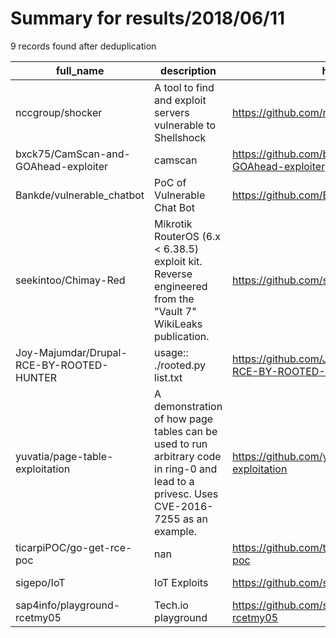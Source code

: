
# Summary for results/2018/06/11
    
9 records found after deduplication

| full_name | description | html_url | matched_list | matched_count | pushed_at | size | stargazers_count | language | forks_count |
|------------------------------------------|-----------------------------------------------------------------------------------------------------------------------------------------|-------------------------------------------------------------|-----------------------|-----------------|---------------------------|--------|--------------------|------------|---------------|
| nccgroup/shocker | A tool to find and exploit servers vulnerable to Shellshock | https://github.com/nccgroup/shocker | ['exploit'] | 1 | 2018-06-11 06:29:46+00:00 | 100 | 299 | Python | 86 |
| bxck75/CamScan-and-GOAhead-exploiter | camscan | https://github.com/bxck75/CamScan-and-GOAhead-exploiter | ['exploit'] | 1 | 2018-06-11 11:32:30+00:00 | 22181 | 1 | Python | 0 |
| Bankde/vulnerable_chatbot | PoC of Vulnerable Chat Bot | https://github.com/Bankde/vulnerable_chatbot | ['vulnerability poc'] | 1 | 2018-06-11 17:33:34+00:00 | 17 | 0 | Python | 1 |
| seekintoo/Chimay-Red | Mikrotik RouterOS (6.x < 6.38.5) exploit kit. Reverse engineered from the "Vault 7" WikiLeaks publication. | https://github.com/seekintoo/Chimay-Red | ['exploit'] | 1 | 2018-06-11 17:31:37+00:00 | 81 | 66 | Python | 48 |
| Joy-Majumdar/Drupal-RCE-BY-ROOTED-HUNTER | usage:: ./rooted.py list.txt | https://github.com/Joy-Majumdar/Drupal-RCE-BY-ROOTED-HUNTER | ['rce'] | 1 | 2018-06-11 11:26:29+00:00 | 7 | 0 | Python | 0 |
| yuvatia/page-table-exploitation | A demonstration of how page tables can be used to run arbitrary code in ring-0 and lead to a privesc. Uses CVE-2016-7255 as an example. | https://github.com/yuvatia/page-table-exploitation | ['exploit'] | 1 | 2018-06-11 11:23:13+00:00 | 24 | 2 | C | 1 |
| ticarpiPOC/go-get-rce-poc | nan | https://github.com/ticarpiPOC/go-get-rce-poc | ['rce', 'rce poc'] | 2 | 2018-06-11 21:03:32+00:00 | 13 | 0 | Go | 0 |
| sigepo/IoT | IoT Exploits | https://github.com/sigepo/IoT | ['exploit'] | 1 | 2018-06-11 20:59:05+00:00 | 0 | 0 | | 0 |
| sap4info/playground-rcetmy05 | Tech.io playground | https://github.com/sap4info/playground-rcetmy05 | ['rce'] | 1 | 2018-06-11 23:53:52+00:00 | 30 | 0 | | 0 |
